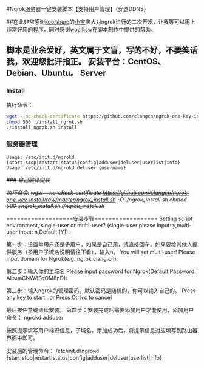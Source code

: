 #Ngrok服务器一键安装脚本【支持用户管理】（穿透DDNS）

##在此非常感谢[koolshare](http://koolshare.cn/forum-72-1.html)的[小宝](http://koolshare.cn/space-uid-2380.html)宝大对ngrok进行的二次开发，让我等可以用上非常好用的程序，同时感谢[woaihsw](http://koolshare.cn/space-uid-13735.html)在脚本制作中提供的帮助。

脚本是业余爱好，英文属于文盲，写的不好，不要笑话我，欢迎您批评指正。
安装平台：CentOS、Debian、Ubuntu。
Server
------
### Install
执行命令：
```Bash
wget --no-check-certificate https://github.com/clangcn/ngrok-one-key-install/raw/master/install_ngrok.sh -O ./install_ngrok.sh
chmod 500 ./install_ngrok.sh
./install_ngrok.sh install	
```
### 服务器管理

	Usage: /etc/init.d/ngrokd {start|stop|restart|status|config|adduser|deluser|userlist|info}
	Usage: /etc/init.d/ngrokd deluser {username}

~~*### 自己编译安装*~~

~~*执行命令:*~~
~~*wget --no-check-certificate https://github.com/clangcn/ngrok-one-key-install/raw/master/ngrok_install.sh -O ./ngrok_install.sh*~~
~~*chmod 500 ./ngrok_install.sh*~~
~~*./ngrok_install.sh*~~

===================安装步骤==================
Setting script environment, single-user or multi-user?
(single-user please input: y,multi-user input: n,Default [Y]):

第一步：设置单用户还是多用户，如果是自己用，请直接回车，如果要给其他人提供服务（多用户子域名说明请往下看），输入n。
You will set multi-user!
Please input domain for Ngrok(e.g.:ngrok.clang.cn):

第二步：输入你的主域名
Please input password for Ngrok(Default Password: ALsuaCNW8FqOM8nD):

第三步：输入ngrok的管理密码，默认密码是随机的，你可以输入自己的。
Press any key to start...or Press Ctrl+c to cancel

最后按任意键继续安装。
第四步：安装完成后需要添加用户才能使用，添加用户命令：
ngrokd adduser

按照提示填写用户标识信息，子域名，添加成功后，将提示信息对应填写到路由器界面中即可。

安装后的管理命令：
/etc/init.d/ngrokd {start|stop|restart|status|config|adduser|deluser|userlist|info}
